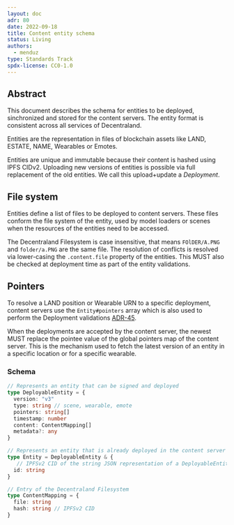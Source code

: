 ```yaml
---
layout: doc
adr: 80
date: 2022-09-18
title: Content entity schema
status: Living
authors:
  - menduz
type: Standards Track
spdx-license: CC0-1.0
---
```


## Abstract

This document describes the schema for entities to be deployed, sinchronized and stored for the content servers. The entity format is consistent across all services of Decentraland.

Entities are the representation in files of blockchain assets like LAND, ESTATE, NAME, Wearables or Emotes.

Entities are unique and immutable because their content is hashed using IPFS CIDv2. Uploading new versions of entities is possible via full replacement of the old entities. We call this upload+update a _Deployment_.

## File system

Entities define a list of files to be deployed to content servers. These files conform the file system of the entity, used by model loaders or scenes when the resources of the entities need to be accessed.

The Decentraland Filesystem is case insensitive, that means `FOlDER/A.PNG` and `folder/a.PNG` are the same file. The resolution of conflicts is resolved via lower-casing the `.content.file` property of the entities. This MUST also be checked at deployment time as part of the entity validations.

## Pointers

To resolve a LAND position or Wearable URN to a specific deployment, content servers use the `Entity#pointers` array which is also used to perform the Deployment validations [ADR-45](/adr/ADR-45).

When the deployments are accepted by the content server, the newest MUST replace the pointee value of the global pointers map of the content server. This is the mechanism used to fetch the latest version of an entity in a specific location or for a specific wearable.

### Schema

```typescript
// Represents an entity that can be signed and deployed
type DeployableEntity = {
  version: "v3"
  type: string // scene, wearable, emote
  pointers: string[]
  timestamp: number
  content: ContentMapping[]
  metadata?: any
}

// Represents an entity that is already deployed in the content server
type Entity = DeployableEntity & {
   // IPFSv2 CID of the string JSON representation of a DeployableEntity
  id: string
}

// Entry of the Decentraland Filesystem
type ContentMapping = {
  file: string
  hash: string // IPFSv2 CID
}
```
